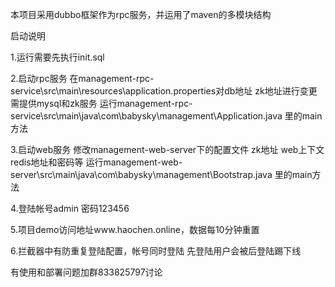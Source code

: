 本项目采用dubbo框架作为rpc服务，并运用了maven的多模块结构

启动说明

1.运行需要先执行init.sql

2.启动rpc服务 在management-rpc-service\src\main\resources\application.properties对db地址 zk地址进行变更 需提供mysql和zk服务
运行management-rpc-service\src\main\java\com\babysky\management\Application.java 里的main方法

3.启动web服务 修改management-web-server下的配置文件 zk地址 web上下文 redis地址和密码等
运行management-web-server\src\main\java\com\babysky\management\Bootstrap.java 里的main方法

4.登陆帐号admin 密码123456

5.项目demo访问地址www.haochen.online，数据每10分钟重置

6.拦截器中有防重复登陆配置，帐号同时登陆 先登陆用户会被后登陆踢下线

有使用和部署问题加群833825797讨论
